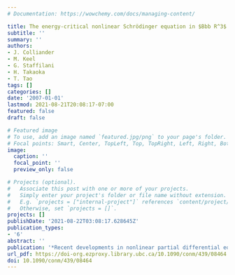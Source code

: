 ```yaml
---
# Documentation: https://wowchemy.com/docs/managing-content/

title: The energy-critical nonlinear Schrödinger equation in $Bbb R^3$
subtitle: ''
summary: ''
authors:
- J. Colliander
- M. Keel
- G. Staffilani
- H. Takaoka
- T. Tao
tags: []
categories: []
date: '2007-01-01'
lastmod: 2021-08-21T20:08:17-07:00
featured: false
draft: false

# Featured image
# To use, add an image named `featured.jpg/png` to your page's folder.
# Focal points: Smart, Center, TopLeft, Top, TopRight, Left, Right, BottomLeft, Bottom, BottomRight.
image:
  caption: ''
  focal_point: ''
  preview_only: false

# Projects (optional).
#   Associate this post with one or more of your projects.
#   Simply enter your project's folder or file name without extension.
#   E.g. `projects = ["internal-project"]` references `content/project/deep-learning/index.md`.
#   Otherwise, set `projects = []`.
projects: []
publishDate: '2021-08-22T03:08:17.628645Z'
publication_types:
- '6'
abstract: ''
publication: '*Recent developments in nonlinear partial differential equations*'
url_pdf: https://doi-org.ezproxy.library.ubc.ca/10.1090/conm/439/08464
doi: 10.1090/conm/439/08464
---
```

